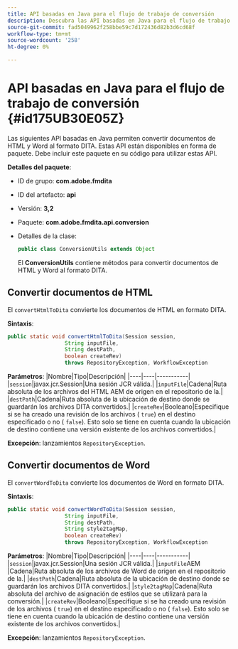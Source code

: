 ```yaml
---
title: API basadas en Java para el flujo de trabajo de conversión
description: Descubra las API basadas en Java para el flujo de trabajo de conversión
source-git-commit: fad5049962f258bbe59c7d172436d82b3d6cd68f
workflow-type: tm+mt
source-wordcount: '258'
ht-degree: 0%

---
```



# API basadas en Java para el flujo de trabajo de conversión {#id175UB30E05Z}

Las siguientes API basadas en Java permiten convertir documentos de HTML y Word al formato DITA. Estas API están disponibles en forma de paquete. Debe incluir este paquete en su código para utilizar estas API.

**Detalles del paquete**:

- ID de grupo: **com.adobe.fmdita**

- ID del artefacto: **api**

- Versión: **3,2**

- Paquete: **com.adobe.fmdita.api.conversion**

- Detalles de la clase:

  ```JAVA
  public class ConversionUtils extends Object
  ```

  El **ConversionUtils** contiene métodos para convertir documentos de HTML y Word al formato DITA.


## Convertir documentos de HTML

El `convertHtmlToDita` convierte los documentos de HTML en formato DITA.

**Sintaxis**:

```JAVA
public static void convertHtmlToDita(Session session, 
                  String inputFile, 
                  String destPath, 
                  boolean createRev) 
                  throws RepositoryException, WorkflowException
```

**Parámetros**: |Nombre|Tipo|Descripción| |----|----|-----------| |`session`|javax.jcr.Session|Una sesión JCR válida.| |`inputFile`|Cadena|Ruta absoluta de los archivos del HTML AEM de origen en el repositorio de la.| |`destPath`|Cadena|Ruta absoluta de la ubicación de destino donde se guardarán los archivos DITA convertidos.| |`createRev`|Booleano|Especifique si se ha creado una revisión de los archivos \( `true`\) en el destino especificado o no \( `false`\). Esto solo se tiene en cuenta cuando la ubicación de destino contiene una versión existente de los archivos convertidos.|

**Excepción**: lanzamientos `RepositoryException`.

## Convertir documentos de Word

El ``convertWordToDita`` convierte los documentos de Word en formato DITA.

**Sintaxis**:

```JAVA
public static void convertWordToDita(Session session, 
                  String inputFile,
                  String destPath, 
                  String style2tagMap, 
                  boolean createRev) 
                  throws RepositoryException, WorkflowException
```

**Parámetros**: |Nombre|Tipo|Descripción| |----|----|-----------| |`session`|javax.jcr.Session|Una sesión JCR válida.| |`inputFile`AEM |Cadena|Ruta absoluta de los archivos de Word de origen en el repositorio de la.| |`destPath`|Cadena|Ruta absoluta de la ubicación de destino donde se guardarán los archivos DITA convertidos.| |`style2tagMap`|Cadena|Ruta absoluta del archivo de asignación de estilos que se utilizará para la conversión.| |`createRev`|Booleano|Especifique si se ha creado una revisión de los archivos \( `true`\) en el destino especificado o no \( `false`\). Esto solo se tiene en cuenta cuando la ubicación de destino contiene una versión existente de los archivos convertidos.|

**Excepción**: lanzamientos `RepositoryException`.

